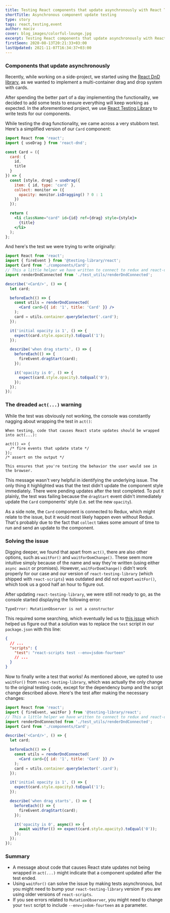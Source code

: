 ```yaml
---
title: Testing React components that update asynchronously with React Testing Library
shortTitle: Asynchronous component update testing
type: story
tags: react,testing,event
author: maciv
cover: blog_images/colorful-lounge.jpg
excerpt: Testing React components that update asynchronously with React Testing Library is a common scenario. Learn how to deal with common issues and speed up your testing.
firstSeen: 2020-08-13T20:21:33+03:00
lastUpdated: 2021-11-07T16:34:37+03:00
---
```


### Components that update asynchronously

Recently, while working on a side-project, we started using the [React DnD library](https://react-dnd.github.io/react-dnd), as we wanted to implement a multi-container drag and drop system with cards.

After spending the better part of a day implementing the functionality, we decided to add some tests to ensure everything will keep working as expected. In the aforementioned project, we use [React Testing Library](https://testing-library.com/docs/react-testing-library/intro) to write tests for our components.

While testing the drag functionality, we came across a very stubborn test. Here's a simplified version of our `Card` component:

```jsx
import React from 'react';
import { useDrag } from 'react-dnd';

const Card = ({
  card: {
    id,
    title
  }
}) => {
  const [style, drag] = useDrag({
    item: { id, type: 'card' },
    collect: monitor => ({
      opacity: monitor.isDragging() ? 0 : 1
    })
  });

  return (
    <li className="card" id={id} ref={drag} style={style}>
      {title}
    </li>
  );
};
```

And here's the test we were trying to write originally:

```jsx
import React from 'react';
import { fireEvent } from '@testing-library/react';
import Card from './components/Card';
// This a little helper we have written to connect to redux and react-dnd
import renderDndConnected from './test_utils/renderDndConnected';

describe('<Card/>', () => {
  let card;

  beforeEach(() => {
    const utils = renderDndConnected(
      <Card card={{ id: '1', title: 'Card' }} />
    );
    card = utils.container.querySelector('.card');
  });

  it('initial opacity is 1', () => {
    expect(card.style.opacity).toEqual('1');
  });

  describe('when drag starts', () => {
    beforeEach(() => {
      fireEvent.dragStart(card);
    });

    it('opacity is 0', () => {
      expect(card.style.opacity).toEqual('0');
    });
  });
});
```

### The dreaded `act(...)` warning

While the test was obviously not working, the console was constantly nagging about wrapping the test in `act()`:

```
When testing, code that causes React state updates should be wrapped into act(...):

act(() => {
  /* fire events that update state */
});
/* assert on the output */

This ensures that you're testing the behavior the user would see in the browser.
```

This message wasn't very helpful in identifying the underlying issue. The only thing it highlighted was that the test didn't update the component style immediately. There were pending updates after the test completed. To put it plainly, the test was failing because the `dragStart` event didn't immediately update the `Card` components' style (i.e. set the new `opacity`).

As a side note, the `Card` component is connected to Redux, which might relate to the issue, but it would most likely happen even without Redux. That's probably due to the fact that `collect` takes some amount of time to run and send an update to the component.

### Solving the issue

Digging deeper, we found that apart from `act()`, there are also other options, such as `waitFor()` and `waitForDomChange()`. These seem more intuitive simply because of the name and way they're written (using either `async await` or promises). However, `waitForDomChange()` didn't work properly for our case and our version of `react-testing-library` (which shipped with `react-scripts`) was outdated and did not export `waitFor()`, which took us a good half an hour to figure out.

After updating `react-testing-library`, we were still not ready to go, as the console started displaying the following error:

```
TypeError: MutationObserver is not a constructor
```

This required some searching, which eventually led us to [this issue](https://github.com/testing-library/react-testing-library/issues/662) which helped us figure out that a solution was to replace the `test` script in our `package.json` with this line:

```json
{
  // ...
  "scripts": {
    "test": "react-scripts test --env=jsdom-fourteen"
    // ...
  }
}
```

Now to finally write a test that works! As mentioned above, we opted to use `waitFor()` from `react-testing-library`, which was actually the only change to the original testing code, except for the dependency bump and the script change described above. Here's the test after making the necessary changes:

```jsx
import React from 'react';
import { fireEvent, waitFor } from '@testing-library/react';
// This a little helper we have written to connect to redux and react-dnd
import renderDndConnected from './test_utils/renderDndConnected';
import Card from './components/Card';

describe('<Card/>', () => {
  let card;

  beforeEach(() => {
    const utils = renderDndConnected(
      <Card card={{ id: '1', title: 'Card' }} />
    );
    card = utils.container.querySelector('.card');
  });

  it('initial opacity is 1', () => {
    expect(card.style.opacity).toEqual('1');
  });

  describe('when drag starts', () => {
    beforeEach(() => {
      fireEvent.dragStart(card);
    });

    it('opacity is 0', async() => {
      await waitFor(() => expect(card.style.opacity).toEqual('0'));
    });
  });
});
```

### Summary

- A message about code that causes React state updates not being wrapped in `act(...)` might indicate that a component updated after the test ended.
- Using `waitFor()` can solve the issue by making tests asynchronous, but you might need to bump your `react-testing-library` version if you are using older versions of `react-scripts`.
- If you see errors related to `MutationObserver`, you might need to change your `test` script to include `--env=jsdom-fourteen` as a parameter.
